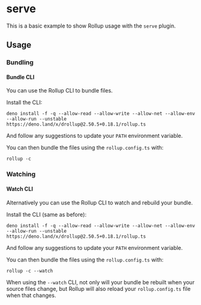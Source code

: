 # serve

This is a basic example to show Rollup usage with the `serve` plugin.

## Usage

### Bundling

#### Bundle CLI

You can use the Rollup CLI to bundle files.

Install the CLI:

```console
deno install -f -q --allow-read --allow-write --allow-net --allow-env --allow-run --unstable https://deno.land/x/drollup@2.50.5+0.18.1/rollup.ts
```

And follow any suggestions to update your `PATH` environment variable.

You can then bundle the files using the `rollup.config.ts` with:

```console
rollup -c
```

### Watching

#### Watch CLI

Alternatively you can use the Rollup CLI to watch and rebuild your bundle.

Install the CLI (same as before):

```console
deno install -f -q --allow-read --allow-write --allow-net --allow-env --allow-run --unstable https://deno.land/x/drollup@2.50.5+0.18.1/rollup.ts
```

And follow any suggestions to update your `PATH` environment variable.

You can then bundle the files using the `rollup.config.ts` with:

```console
rollup -c --watch
```

When using the `--watch` CLI, not only will your bundle be rebuilt when your
source files change, but Rollup will also reload your `rollup.config.ts` file
when that changes.
